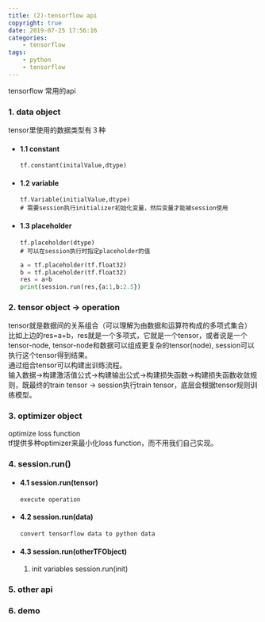 ```yaml
---
title: (2)-tensorflow api
copyright: true
date: 2019-07-25 17:56:16
categories:
    - tensorflow
tags:
    - python
    - tensorflow
---
```

tensorflow 常用的api

<!-- more -->

### **1. data object**

tensor里使用的数据类型有３种

+ #### 1.1 constant

    ```
    tf.constant(initalValue,dtype)
    ```

+ #### 1.2 variable

    ```
    tf.Variable(initialValue,dtype)
    # 需要session执行initializer初始化变量，然后变量才能被session使用
    ```        

+ #### 1.3 placeholder
    
    ```
    tf.placeholder(dtype)
    # 可以在session执行时指定placeholder的值
    ```

    ```python
    a = tf.placeholder(tf.float32)
    b = tf.placeholder(tf.float32)
    res = a+b
    print(session.run(res,{a:1,b:2.5})
    ```

### **2. tensor object -> operation**

tensor就是数据间的关系组合（可以理解为由数据和运算符构成的多项式集合）
比如上边的res=a+b，res就是一个多项式，它就是一个tensor，或者说是一个tensor-node, tensor-node和数据可以组成更复杂的tensor(node), session可以执行这个tensor得到结果。     
通过组合tensor可以构建出训练流程。      
输入数据->构建激活值公式->构建输出公式->构建损失函数->构建损失函数收敛规则，既最终的train tensor -> session执行train tensor，底层会根据tensor规则训练模型。

### **3. optimizer object**

optimize loss function      
tf提供多种optimizer来最小化loss function，而不用我们自己实现。

### **4. session.run()**

+ #### 4.1 session.run(tensor)

    ```
    execute operation
    ```

+ #### 4.2 session.run(data)

    ```
    convert tensorflow data to python data
    ```

+ #### 4.3 session.run(otherTFObject)

  1) init variables
    session.run(init)

### **5. other api**

### **6. demo**
